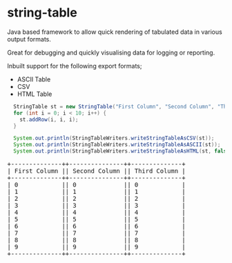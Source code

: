 # string-table
Java based framework to allow quick rendering of tabulated data in various output formats.

Great for debugging and quickly visualising data for logging or reporting.

Inbuilt support for the following export formats;
* ASCII Table
* CSV
* HTML Table

```java
  StringTable st = new StringTable("First Column", "Second Column", "Third Column");
  for (int i = 0; i < 10; i++) {
    st.addRow(i, i, i);
  }

  System.out.println(StringTableWriters.writeStringTableAsCSV(st));
  System.out.println(StringTableWriters.writeStringTableAsASCII(st));
  System.out.println(StringTableWriters.writeStringTableAsHTML(st, false, 2));
```

<pre>
+--------------++---------------++--------------+
| First Column || Second Column || Third Column |
+--------------++---------------++--------------+
| 0            || 0             || 0            |
| 1            || 1             || 1            |
| 2            || 2             || 2            |
| 3            || 3             || 3            |
| 4            || 4             || 4            |
| 5            || 5             || 5            |
| 6            || 6             || 6            |
| 7            || 7             || 7            |
| 8            || 8             || 8            |
| 9            || 9             || 9            |
+--------------++---------------++--------------+
</pre>
